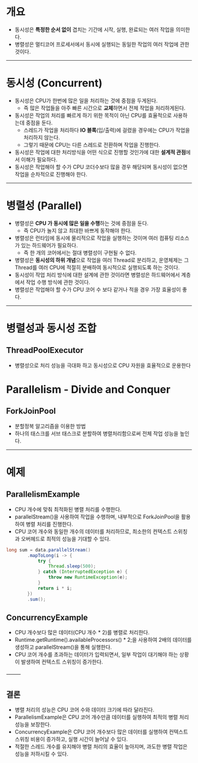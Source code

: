 # 개요

- 동시성은 **특정한 순서 없이** 겹치는 기간에 시작, 실행, 완료되는 여러 작업을 의미한다.
- 병렬성은 멀티코어 프로세서에서 동시에 실행되는 동일한 작업의 여러 작업에 관한 것이다.

---
# 동시성 (Concurrent)

- 동시성은 CPU가 한번에 많은 일을 처리하는 것에 중점을 두게된다.
    - 즉 많은 작업들을 아주 빠른 시간으로 **교체**하면서 전체 작업을 처리하게된다.
- 동시성은 작업의 처리를 빠르게 하기 위한 목적이 아닌 CPU를 효율적으로 사용하는데 중점을 둔다.
    - 스레드가 작업을 처리하다 **IO 블록**(입/출력)에 걸렸을 경우에는 CPU가 작업을 처리하지 않는다.
    - 그렇기 때문에 CPU는 다른 스레드로 전환하며 작업을 진행한다.
- 동시성은 작업에 대한 처리방식을 어떤 식으로 진행할 것인가에 대한 **설계적 관점**에서 이해가 필요하다.
- 동시성은 작업해야 할 수가 CPU 코더수보다 많을 경우 해당되며 동시성이 없으면 작업을 순차적으로 진행해야 한다.

---

# 병렬성 (Parallel)

- 병렬성은 **CPU 가 동시에 많은 일을 수행**하는 것에 중점을 둔다.
    - 즉 CPU가 놀지 않고 최대한 바쁘게 동작해야 한다.
- 병렬성은 런타임에 동시에 물리적으로 작업을 실행하는 것이며 여러 컴퓨팅 리소스가 있는 하드웨어가 필요하다.
    - 즉 한 개의 코어에서는 절대 병렬성이 구현될 수 없다.
- 병렬성은 **동시성의 하위 개념**으로 작업을 여러 Thread로 분리하고, 운영체제는 그 Thread를 여러 CPU에 적절히 분배하여 동시적으로 실행되도록 하는 것이다.
- 동시성이 작업 처리 방식에 대한 설계에 관한 것이라면 병렬성은 하드웨어에서 계층에서 작업 수행 방식에 관한 것이다.
- 병렬성은 작업해야 할 수가 CPU 코어 수 보다 같거나 적을 경우 가장 효율성이 좋다.

---

# 병렬성과 동시성 조합

## ThreadPoolExecutor

- 병렬성으로 처리 성능을 극대화 하고 동시성으로 CPU 자원을 효율적으로 운용한다

# Parallelism - Divide and Conquer

## ForkJoinPool

- 분할정복 알고리즘을 이용한 방법
- 하나의 태스크를 서브 태스크로 분할하여 병렬처리함으로써 전체 작업 성능을 높인다.

---
# 예제

## ParallelismExample
- CPU 개수에 맞춰 최적화된 병렬 처리를 수행한다.
- parallelStream()을 사용하여 작업을 수행하며, 내부적으로 ForkJoinPool을 활용하여 병렬 처리를 진행한다.
- CPU 코어 개수와 동일한 개수의 데이터를 처리하므로, 최소한의 컨텍스트 스위칭과 오버헤드로 최적의 성능을 기대할 수 있다.

```java
long sum = data.parallelStream()
        .mapToLong(i -> {
            try {
                Thread.sleep(500);
            } catch (InterruptedException e) {
                throw new RuntimeException(e);
            }
            return i * i;
        })
        .sum();
```

## ConcurrencyExample
- CPU 개수보다 많은 데이터(CPU 개수 * 2)를 병렬로 처리한다.
- Runtime.getRuntime().availableProcessors() * 2;을 사용하여 2배의 데이터를 생성하고 parallelStream()을 통해 실행한다.
- CPU 코어 개수를 초과하는 데이터가 입력되면서, 일부 작업이 대기해야 하는 상황이 발생하여 컨텍스트 스위칭이 증가한다.

⸻

## 결론

- 병렬 처리의 성능은 CPU 코어 수와 데이터 크기에 따라 달라진다.
- ParallelismExample은 CPU 코어 개수만큼 데이터를 실행하여 최적의 병렬 처리 성능을 보장한다.
- ConcurrencyExample은 CPU 코어 개수보다 많은 데이터를 실행하여 컨텍스트 스위칭 비용이 증가하고, 실행 시간이 늘어날 수 있다.
- 적절한 스레드 개수를 유지해야 병렬 처리의 효율이 높아지며, 과도한 병렬 작업은 성능을 저하시킬 수 있다.
